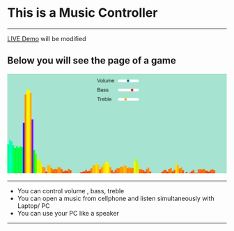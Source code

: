 # This is a Music Controller
---
[ LIVE  Demo](https://flamboyant-nobel-bdb6fc.netlify.app/) will be modified

## Below you will see the page of a game

![alt text](https://github.com/barisdevjs/music-controller/blob/main/music.jpg)

---

- You can control volume , bass, treble
- You can open a music from cellphone and listen simultaneously with Laptop/ PC
- You can use your PC like a speaker
---


 
